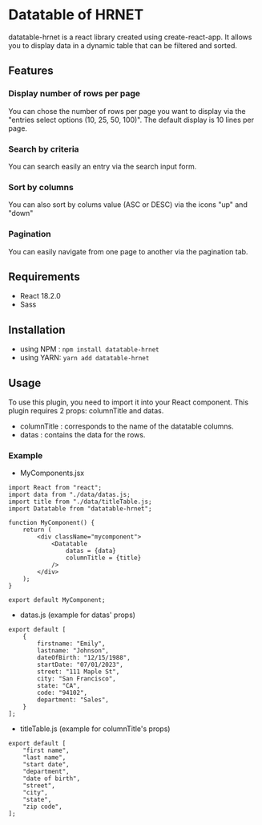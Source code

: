 # Datatable of HRNET

datatable-hrnet is a react library created using create-react-app. It allows you to display data in a dynamic table that can be filtered and sorted.

## Features 

### Display number of rows per page 
You can chose the number of rows per page you want to display via the "entries select options (10, 25, 50, 100)".
The default display is 10 lines per page.

### Search by criteria
You can search easily an entry via the search input form. 

### Sort by columns
You can also sort by colums value (ASC or DESC) via the icons "up" and "down"

### Pagination
You can easily navigate from one page to another via the pagination tab.

## Requirements
- React 18.2.0
- Sass

## Installation
- using NPM : `npm install datatable-hrnet `
- using YARN: `yarn add datatable-hrnet`

## Usage
To use this plugin, you need to import it into your React component.
This plugin requires 2 props: columnTitle and datas.
- columnTitle : corresponds to the name of the datatable columns.
- datas : contains the data for the rows.

### Example
* MyComponents.jsx

```
import React from "react";
import data from "./data/datas.js;
import title from "./data/titleTable.js;
import Datatable from "datatable-hrnet";

function MyComponent() {
    return (
        <div className="mycomponent">
            <Datatable 
                datas = {data} 
                columnTitle = {title}
            />
        </div>
    );
}

export default MyComponent;
````

* datas.js (example for datas' props)

```
export default [
    {
        firstname: "Emily",
        lastname: "Johnson",
        dateOfBirth: "12/15/1988",
        startDate: "07/01/2023",
        street: "111 Maple St",
        city: "San Francisco",
        state: "CA",
        code: "94102",
        department: "Sales",
    }
];
```
* titleTable.js (example for columnTitle's props)
```
export default [
    "first name",
    "last name",
    "start date",
    "department",
    "date of birth",
    "street",
    "city",
    "state",
    "zip code",
];
```
